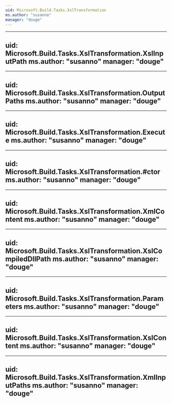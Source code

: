 ```yaml
---
uid: Microsoft.Build.Tasks.XslTransformation
ms.author: "susanno"
manager: "douge"
---
```


---
uid: Microsoft.Build.Tasks.XslTransformation.XslInputPath
ms.author: "susanno"
manager: "douge"
---

---
uid: Microsoft.Build.Tasks.XslTransformation.OutputPaths
ms.author: "susanno"
manager: "douge"
---

---
uid: Microsoft.Build.Tasks.XslTransformation.Execute
ms.author: "susanno"
manager: "douge"
---

---
uid: Microsoft.Build.Tasks.XslTransformation.#ctor
ms.author: "susanno"
manager: "douge"
---

---
uid: Microsoft.Build.Tasks.XslTransformation.XmlContent
ms.author: "susanno"
manager: "douge"
---

---
uid: Microsoft.Build.Tasks.XslTransformation.XslCompiledDllPath
ms.author: "susanno"
manager: "douge"
---

---
uid: Microsoft.Build.Tasks.XslTransformation.Parameters
ms.author: "susanno"
manager: "douge"
---

---
uid: Microsoft.Build.Tasks.XslTransformation.XslContent
ms.author: "susanno"
manager: "douge"
---

---
uid: Microsoft.Build.Tasks.XslTransformation.XmlInputPaths
ms.author: "susanno"
manager: "douge"
---
